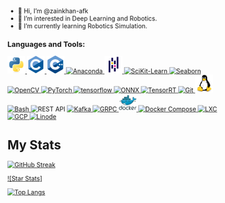 - 👋 Hi, I’m @zainkhan-afk
- 👀 I’m interested in Deep Learning and Robotics.
- 🌱 I’m currently learning Robotics Simulation.

<!---
zainkhan-afk/zainkhan-afk is a ✨ special ✨ repository because its `README.md` (this file) appears on your GitHub profile.
You can click the Preview link to take a look at your changes.
--->


<h3 align="left">Languages and Tools:</h3>
<p align="left">
<a href="https://www.python.org" target="_blank" rel="noreferrer"> <img src="https://raw.githubusercontent.com/devicons/devicon/master/icons/python/python-original.svg" alt="Python" width="40" height="40"/> </a>
<a href="https://www.cprogramming.com/" target="_blank" rel="noreferrer"> <img src="https://raw.githubusercontent.com/devicons/devicon/master/icons/c/c-original.svg" alt="C" width="40" height="40"/> </a>
<a href="https://www.w3schools.com/cpp/" target="_blank" rel="noreferrer"> <img src="https://raw.githubusercontent.com/devicons/devicon/master/icons/cplusplus/cplusplus-original.svg" alt="C++" width="40" height="40"/> </a>
<a href="https://www.anaconda.com/" target="_blank" rel="noreferrer"> <img src="https://i.imgur.com/995CrNq.png" alt="Anaconda" width="40" height="40"/> </a>
<a href="https://pandas.pydata.org/" target="_blank" rel="noreferrer"> <img src="https://raw.githubusercontent.com/devicons/devicon/2ae2a900d2f041da66e950e4d48052658d850630/icons/pandas/pandas-original.svg" alt="Pandas" width="40" height="40"/> </a>
<a href="https://scikit-learn.org/" target="_blank" rel="noreferrer"> <img src="https://upload.wikimedia.org/wikipedia/commons/0/05/Scikit_learn_logo_small.svg" alt="SciKit-Learn" width="40" height="40"/> </a>
<a href="https://seaborn.pydata.org/" target="_blank" rel="noreferrer"> <img src="https://seaborn.pydata.org/_images/logo-mark-lightbg.svg" alt="Seaborn" width="40" height="40"/> </a>
<a href="https://opencv.org/" target="_blank" rel="noreferrer"> <img src="https://www.vectorlogo.zone/logos/opencv/opencv-icon.svg" alt="OpenCV" width="40" height="40"/> </a>
<a href="https://pytorch.org/" target="_blank" rel="noreferrer"> <img src="https://www.vectorlogo.zone/logos/pytorch/pytorch-icon.svg" alt="PyTorch" width="40" height="40"/> </a>
<a href="https://www.tensorflow.org" target="_blank" rel="noreferrer"> <img src="https://www.vectorlogo.zone/logos/tensorflow/tensorflow-icon.svg" alt="tensorflow" width="40" height="40"/> </a>
<a href="https://onnx.ai/" target="_blank" rel="noreferrer"> <img src="https://artwork.lfaidata.foundation/projects/onnx/icon/color/onnx-icon-color.png" alt="ONNX" width="40" height="40"/> </a>
<a href="https://developer.nvidia.com/tensorrt" target="_blank" rel="noreferrer"> <img src="https://developer.nvidia.com/blog/wp-content/uploads/2018/11/NV_TensorRT_Visual_2C_RGB-625x625-1.png" alt="TensorRT" width="60" height="40"/> </a>
<a href="https://git-scm.com/" target="_blank" rel="noreferrer"> <img src="https://www.vectorlogo.zone/logos/git-scm/git-scm-icon.svg" alt="Git" width="40" height="40"/> </a>
<a href="https://www.linux.org/" target="_blank" rel="noreferrer"> <img src="https://raw.githubusercontent.com/devicons/devicon/master/icons/linux/linux-original.svg" alt="Linux" width="40" height="40"/> </a>
<a href="https://www.gnu.org/software/bash/" target="_blank" rel="noreferrer"> <img src="https://www.vectorlogo.zone/logos/gnu_bash/gnu_bash-icon.svg" alt="Bash" width="40" height="40"/> </a>
<img src="https://uxwing.com/wp-content/themes/uxwing/download/web-app-development/rest-api-icon.png" alt="REST API" width="40" height="40"/> </a>
<a href="https://kafka.apache.org/" target="_blank" rel="noreferrer"> <img src="https://www.vectorlogo.zone/logos/apache_kafka/apache_kafka-icon.svg" alt="Kafka" width="40" height="40"/> </a>
<a href="https://grpc.io/" target="_blank" rel="noreferrer"> <img src="https://avatars.githubusercontent.com/u/7802525?s=280&v=4" alt="GRPC" width="40" height="40"/> </a>
<a href="https://www.docker.com/" target="_blank" rel="noreferrer"> <img src="https://raw.githubusercontent.com/devicons/devicon/master/icons/docker/docker-original-wordmark.svg" alt="Docker" width="40" height="40"/> </a>
<a href="https://www.docker.com/" target="_blank" rel="noreferrer"> <img src="https://www.suse.com/c/wp-content/uploads/2021/09/rancher_blog_compose.png" alt="Docker Compose" width="40" height="40"/> </a>
<a href="https://linuxcontainers.org/" target="_blank" rel="noreferrer"> <img src="https://upload.wikimedia.org/wikipedia/commons/thumb/d/dd/Linux_Containers_logo.svg/1200px-Linux_Containers_logo.svg.png" alt="LXC" width="40" height="40"/> </a>
<a href="https://cloud.google.com" target="_blank" rel="noreferrer"> <img src="https://www.vectorlogo.zone/logos/google_cloud/google_cloud-icon.svg" alt="GCP" width="40" height="40"/> </a>
<a href="https://www.linode.com/" target="_blank" rel="noreferrer"> <img src="https://cdn.freebiesupply.com/logos/large/2x/linode-1-logo-png-transparent.png" alt="Linode" width="40" height="40"/> </a>

# My Stats
[![GitHub Streak](http://github-readme-streak-stats.herokuapp.com?user=zainkhan-afk&theme=dark&background=000000)](https://git.io/streak-stats)

[![Star Stats]](https://github-readme-stats.vercel.app/api?username=zainkhan-afk&show_icons=true&locale=en)

[![Top Langs](https://github-readme-stats.vercel.app/api/top-langs/?username=zainkhan-afk)](https://github.com/anuraghazra/github-readme-stats)
